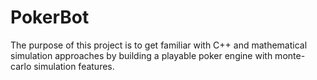 # PokerBot

The purpose of this project is to get familiar with C++ and mathematical simulation approaches by building
a playable poker engine with monte-carlo simulation features.